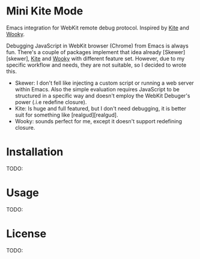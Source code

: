 
# Mini Kite Mode

Emacs integration for WebKit remote debug protocol. Inspired by [Kite][kite]
and [Wooky][wooky].

Debugging JavaScript in WebKit browser (Chrome) from Emacs is always fun.
There's a couple of packages implement that idea already [Skewer][skewer],
[Kite][kite] and [Wooky][wooky] with different feature set. However, due
to my specific workflow and needs, they are not suitable, so I decided to
wrote this.

* Skewer: I don't fell like injecting a custom script or running a web
  server within Emacs. Also the simple evaluation requires JavaScript
  to be structured in a specific way and doesn't employ the WebKit
  Debuger's power (.i.e redefine closure).
* Kite: Is huge and full featured, but I don't need debugging, it is better
  suit for something like [realgud][realgud].
* Wooky: sounds perfect for me, except it doesn't support redefining closure.

# Installation

TODO:

# Usage

TODO:

# License

TODO:

[kite]: FIXME
[wooky]: FIXME
[kite]: FIXME
